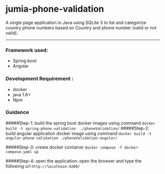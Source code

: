 # jumia-phone-validation

A single page application in Java using SQLite 3 to list and categorize country phone numbers based on Country and phone number (valid or not valid).

----------

### Framework used:

- Spring boot
- Angular

### Development Requirement :

- docker
- java 1.8+
- Npm

### Guidance

#####Step-1:  build the spring boot  docker images using command
`docker build -t spring-phone-validation  ./phoneValidation/`
#####Step-2:  build angular application docker image using command
`docker build -t angular-phone-validation ./phoneValidation-angular/`

#####Step-3:  create docker container
`docker compose -f docker-compose.yaml up`

#####Step-4: open the application:
open the browser and type the following url `http://localhose:4200/`
